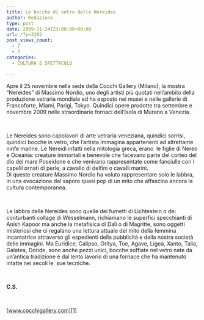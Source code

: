 ```yaml
---
title: Le bocche di vetro delle Nereides
author: Redazione
type: post
date: 2009-11-24T23:00:00+00:00
url: /?p=3305
post_views_count:
  - 7
  - 7
categories:
  - CULTURA E SPETTACOLO

---
```

Apre il 25 novembre nella sede della Cocchi Gallery (Milano), la mostra &ldquo;Nereides&rdquo; di Massimo Nordio, uno degli artisti pi&ugrave; quotati nell&rsquo;ambito della produzione vetraria mondiale ed ha esposto nei musei e nelle gallerie di Francoforte, Miami, Parigi, Tokyo. Quindici opere prodotte tra settembre e novembre 2009 nelle straordinarie fornaci dell&rsquo;Isola di Murano a Venezia.

&nbsp;

Le Nereides sono capolavori di arte vetraria veneziana, quindici sorrisi, quindici bocche in vetro, che l&rsquo;artista immagina appartenenti ad altrettante ninfe marine. Le Nereidi infatti nella mitologia greca, erano&nbsp; le figlie di Nereo e Oceania: creature immortali e benevole che facevano parte del corteo del dio del mare Poseidone e che venivano rappresentate come fanciulle con i capelli ornati di perle, a cavallo di delfini o cavalli marini.  
Di queste creature Massimo Nordio ha voluto rappresentare solo le labbra, in una evocazione dal sapore quasi pop di un mito che affascina ancora la cultura contemporanea.

&nbsp;

Le labbra delle Nereides sono quelle dei fumetti di Lichtestein o dei conturbanti collage di Wesselmann, richiamano le superfici specchianti di Anish Kapoor ma anche la metafisica di Dal&igrave; o di Magritte, sono oggetti misteriosi che ci regalano una lettura attuale del mito della femmina incantatrice attraverso gli espedienti della pubblicit&agrave; e della nostra societ&agrave; delle immagini. Ma Euridice, Calipso, Oritya, Toe, Agave, Ligea, Xanto, Talia, Galatea, Doride, sono anche pezzi unici, bocche soffiate nel vetro nate da un&rsquo;antica tradizione e dal lento lavorio di una fornace che ha mantenuto intatte nei secoli le&nbsp; sue tecniche.

&nbsp;

**C.S.** 

&nbsp;

[www.cocchigallery.com][1]

 [1]: https://www.cocchigallery.com